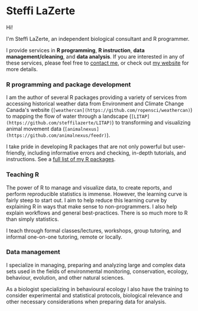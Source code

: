 # Steffi LaZerte

Hi! 

I'm Steffi LaZerte, an independent biological consultant and R programmer.

I provide services in **R programming**, **R instruction**, **data management/cleaning**, and **data analysis**. 
If you are interested in any of these services, please feel free to [contact me](mailto:sel@steffilazerte.ca), or check out [my website](https://steffilazerte.ca) for more details.

### R programming and package development
I am the author of several R packages providing a variety of services from accessing historical weather data from Environment and Climate Change Canada's website (`[weathercan](https://github.com/ropensci/weathercan)`) to mapping the flow of water through a landscape (`[LITAP](https://github.com/steffilazerte/LITAP)`) to transforming and visualizing animal movement data (`[animalnexus](https://github.com/animalnexus/feedr)`).

I take pride in developing R packages that are not only powerful but user-friendly, including informative errors and checking, in-depth tutorials, and instructions. See a [full list of my R packages](https://steffilazerte.ca/R.html).

### Teaching R
The power of R to manage and visualize data, to create reports, and perform reproducible statistics is immense. However, the learning curve is fairly steep to start out. I aim to help reduce this learning curve by explaining R in ways that make sense to non-programmers. I also help explain workflows and general best-practices. There is so much more to R than simply statistics.

I teach through formal classes/lectures, workshops, group tutoring, and informal one-on-one tutoring, remote or locally.

### Data management
I specialize in managing, preparing and analyzing large and complex data sets used in the fields of environmental monitoring, conservation, ecology, behaviour, evolution, and other natural sciences. 

As a biologist specializing in behavioural ecology I also have the training to consider experimental and statistical protocols, biological relevance and other necessary considerations when preparing data for analysis.
